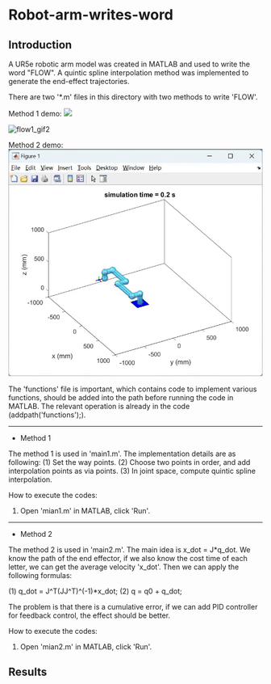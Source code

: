 # Robot-arm-writes-word

## Introduction

A UR5e robotic arm model was created in MATLAB and used to write the word "FLOW". A quintic spline interpolation method was implemented to generate the end-effect trajectories.

There are two '*.m' files in this directory with two methods to write 'FLOW'.

Method 1 demo:
<img src="/imgs/flow1_video.gif" width="400">

![flow1_gif2](/imgs/flow1_video2.gif)

Method 2 demo:
![flow2_gif](/imgs/flow2_video.gif)

The 'functions' file is important, which contains code to implement various functions, should be added into the path before running the code in MATLAB. The relevant operation is already in the code (addpath('functions');).

---
* Method 1

The method 1 is used in 'main1.m'. The implementation details are as following:
(1) Set the way points.
(2) Choose two points in order, and add interpolation points as via points.
(3) In joint space, compute quintic spline interpolation.

How to execute the codes:
1. Open 'mian1.m' in MATLAB, click 'Run'.

---
* Method 2

The method 2 is used in 'main2.m'. The main idea is x_dot = J*q_dot. We know the path of the end effector, if we also know the cost time of each letter, we can get the average velocity 'x_dot'. Then we can apply the following formulas:

(1) q_dot = J^T(JJ^T)^(-1)*x_dot;
(2) q = q0 + q_dot;

The problem is that there is a cumulative error, if we can add PID controller for feedback control, the effect should be better.

How to execute the codes:
1. Open 'mian2.m' in MATLAB, click 'Run'.

## Results


